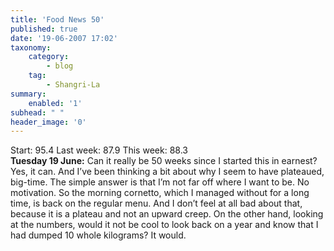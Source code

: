 ```yaml
---
title: 'Food News 50'
published: true
date: '19-06-2007 17:02'
taxonomy:
    category:
        - blog
    tag:
        - Shangri-La
summary:
    enabled: '1'
subhead: " "
header_image: '0'
---
```


Start: 95.4 Last week: 87.9 This week: 88.3  
**Tuesday 19 June:** Can it really be 50 weeks since I started this in earnest? Yes, it can. And I’ve been thinking a bit about why I seem to have plateaued, big-time. The simple answer is that I’m not far off where I want to be. No motivation. So the morning cornetto, which I managed without for a long time, is back on the regular menu. And I don’t feel at all bad about that, because it is a plateau and not an upward creep. On the other hand, looking at the numbers, would it not be cool to look back on a year and know that I had dumped 10 whole kilograms? It would.
